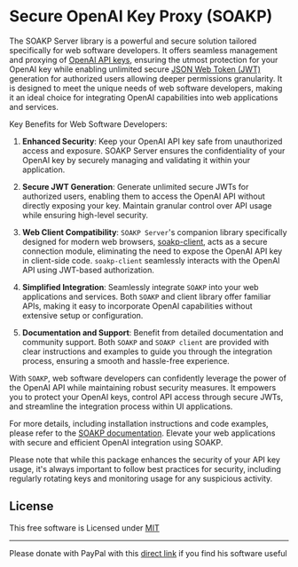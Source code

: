 # Secure OpenAI Key Proxy (SOAKP)

The SOAKP Server library is a powerful and secure solution tailored specifically for web software developers. It offers seamless management and proxying of [OpenAI API keys](https://platform.openai.com/account/api-keys), ensuring the utmost protection for your OpenAI key while enabling unlimited secure [JSON Web Token (JWT)](https://jwt.io/introduction/) generation for authorized users allowing deeper permissions granularity. It is designed to meet the unique needs of web software developers, making it an ideal choice for integrating OpenAI capabilities into web applications and services.

Key Benefits for Web Software Developers:

1. **Enhanced Security**: Keep your OpenAI API key safe from unauthorized access and exposure. SOAKP Server ensures the confidentiality of your OpenAI key by securely managing and validating it within your application.

2. **Secure JWT Generation**: Generate unlimited secure JWTs for authorized users, enabling them to access the OpenAI API without directly exposing your key. Maintain granular control over API usage while ensuring high-level security.

3. **Web Client Compatibility**: `SOAKP Server`'s companion library specifically designed for modern web browsers, [soakp-client](https://www.npmjs.com/package/@lehcode/soakp-client), acts as a secure connection module, eliminating the need to expose the OpenAI API key in client-side code. `soakp-client` seamlessly interacts with the OpenAI API using JWT-based authorization.

4. **Simplified Integration**: Seamlessly integrate `SOAKP` into your web applications and services. Both `SOAKP` and client library offer familiar APIs, making it easy to incorporate OpenAI capabilities without extensive setup or configuration.

5. **Documentation and Support**: Benefit from detailed documentation and community support. Both `SOAKP` and `SOAKP client` are provided with clear instructions and examples to guide you through the integration process, ensuring a smooth and hassle-free experience.

With `SOAKP`, web software developers can confidently leverage the power of the OpenAI API while maintaining robust security measures. It empowers you to protect your OpenAI keys, control API access through secure JWTs, and streamline the integration process within UI applications.

For more details, including installation instructions and code examples, please refer to the [SOAKP documentation](https://lehcode.github.io/soakp/docs/). Elevate your web applications with secure and efficient OpenAI integration using SOAKP.

Please note that while this package enhances the security of your API key usage, it's always important to follow best practices for security, including regularly rotating keys and monitoring usage for any suspicious activity.

## License

This free software is Licensed under [MIT](./LICENSE.md)

---

Please donate with PayPal with this [direct link](https://www.paypal.com/donate/?hosted_button_id=Y6GBVAJLGJ4DQ) if you find his software useful
